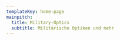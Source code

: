 ```yaml
---
templateKey: home-page
mainpitch:
  title: Military-Optics
  subtitle: Militärische Optiken und mehr
---
```

